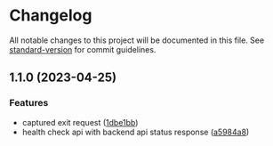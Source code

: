 # Changelog

All notable changes to this project will be documented in this file. See [standard-version](https://github.com/conventional-changelog/standard-version) for commit guidelines.

## 1.1.0 (2023-04-25)


### Features

* captured  exit request ([1dbe1bb](https://github.com/jayantapaul-18/health-check/commit/1dbe1bb373a0d6b69cd1deba780a480a2f95ea2c))
* health check api with backend api status response ([a5984a8](https://github.com/jayantapaul-18/health-check/commit/a5984a86a8c89a8f05f8789cce9a079fbcab1b36))
